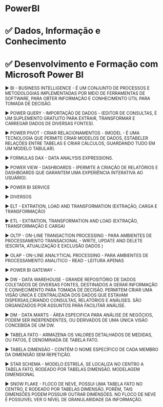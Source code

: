 # PowerBI
# ✅ Dados, Informação e Conhecimento
# ✅ Desenvolvimento e Formação com Microsoft Power BI

▶ BI - BUSINESS INTELLIGENCE - É UM CONJUNTO DE PROCESSOS E METODOLOGIAS IMPLEMENTADAS POR MEIO DE FERRAMENTAS DE SOFTWARE, PARA OBTER INFORMAÇÃO E CONHECIMENTO ÚTIL PARA TOMADA DE DECISÃO.

▶ POWER QUERY - IMPORTAÇÃO DE DADOS - (EDITOR DE CONSULTAS, É UM SUPLEMENTO GRATUITO PARA EXTRAIR, TRANSFORMAR E CARREGAR DADOS DE DIVERSAS FONTES).

▶ POWER PIVOT - CRIAR RELACIONAMENTOS - (MODEL - É UMA TECNOLOGIA QUE PERMITE CRIAR MODELOS DE DADOS, ESTABELER RELAÇÕES ENTRE TABELAS E CRIAR CÁLCULOS, GUARDANDO TUDO EM UM MODELO TABULAR).

▶ FORMULAS DAX - DATA ANALYSIS EXPRESSIONS.

▶ POWER VIEW - DASHBOARDS - (PERMITE A CRIAÇÃO DE RELATÓRIOS E DASHBOARDS QUE GARANTEM UMA EXPERIÊNCIA INTERATIVA AO USUÁRIO).

▶ POWER BI SERVICE

▶ DIVERSOS

▶ ELT - EXTRATION, LOAD AND TRANSFORMATION (EXTRAÇÃO, CARGA E TRANSFORMAÇÃO)

▶ ETL - EXTRATION, TRANSFORMATION AND LOAD (EXTRAÇÃO, TRANSFORMAÇÃO E CARGA)

▶ OLTP - ON-LINE TRANSACTION PROCESSING - PARA AMBIENTES DE PROCESSAMENTO TRANSACIONAL - WRITE, UPDATE AND DELETE (ESCRITA, ATUALIZAÇÃO E EXCLUSÃO DADOS )

▶ OLAP - ON-LINE ANALYTICAL PROCESSING - PARA AMBIENTES DE PROCESSAMENTO ANALITICO - READ - LEITURA APENAS

▶ POWER BI GATEWAY -

▶ DW - DATA WAREHOUSE - GRANDE REPOSITÓRIO DE DADOS COLETADOS DE DIVERSAS FONTES, DESTINADOS A GERAR INFORMAÇÃO E CONHECIMENTO PARA TOMADA DE DECISÃO. PERMITEM CRIAR UMA VISÃO ÚNICA E CENTRALIZADA DOS DADOS QUE ESTAVAM DISPERSAS,CRIANDO CONSULTAS, RELATÓRIOS E ANÁLISES. SÃO ORGANIZADOS POR ASSUNTOS PARA FACILITAR ANÁLISE.

▶ DM - DATA MARTS - ÁREA ESPECIFICA PARA ANÁLISE DE NEGÓCIOS, PODEM SER INDEPENDENTES, OU DERIVADOS DE UMA ÚNICA VISÃO CONCEBIDA DE UM DW.

▶ TABELA FATO - ARMAZENA OS VALORES DETALHADOS DE MEDIDAS, OU FATOS, É DENOMINADA DE TABELA FATO.

▶ TABELA DIMENSÃO - CONTÉM O NOME ESPECÍFICO DE CADA MEMBRO DA DIMENSÃO SEM REPETIÇÃO.

▶ STAR SCHEMA - MODELO ESTRELA, SE LOCALIZA NO CENTRO A TABELA FATO, RODEADO POR TABELAS DIMENSÃO. MODELAGEM DIMENSIONAL

▶ SNOW FLAKE - FLOCO DE NEVE, POSSUI UMA TABELA FATO NO CENTRO, E RODEADO POR TABELAS DIMENSÃO. PORÉM, TAIS DIMENSÕES PODEM POSSUIR OUTRAR DIMENSÕES.
NO FLOCO DE NEVE É POSSUIVEL VER O NÍVEL DE GRANULARIDADE DA INFORMAÇÃO.
